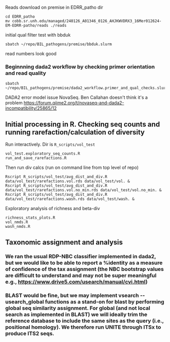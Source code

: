 
Reads download on premise in EDRR_patho dir
```
cd EDRR_patho
mv cobb.sr.unh.edu/managed/240126_A01346_0126_AHJKWVDRX3_16Mer012624-EM-EDRR-patho/reads ./reads
```
initial qual filter test with bbduk
```
sbatch ~/repo/BIL_pathogens/premise/bbduk.slurm
```
read numbers look good
### Beginnning dada2 workflow by checking primer orientation and read quality
```
sbatch ~/repo/BIL_pathogens/premise/dada2_workflow.primer_and_qual_checks.slurm
```

DADA2 error model issue NovaSeq. Ben Callahan doesn't think it's a problem
https://forum.qiime2.org/t/novaseq-and-dada2-incompatibility/25865/12

## Initial processing in R. Checking seq counts and running rarefaction/calculation of diversity
Run interactively. Dir is `R_scripts/vol_test`
```
vol_test.exploratory_seq_counts.R
run_and_save_rarefactions.R
```
Then run div calcs (run on command line from top level of repo)
```
Rscript R_scripts/vol_test/avg_dist_and_div.R data/vol_test/rarefactions.vol.rds data/vol_test/vol. &
Rscript R_scripts/vol_test/avg_dist_and_div.R data/vol_test/rarefactions.vol.no_min.rds data/vol_test/vol.no_min. &
Rscript R_scripts/vol_test/avg_dist_and_div.R data/vol_test/rarefactions.wash.rds data/vol_test/wash. &
```
Exploratory analysis of richness and beta-div
```
richness_stats_plots.R
vol_nmds.R
wash_nmds.R
```

## Taxonomic assignment and analysis
### We ran the usual RDP-NBC classifier implemented in dada2, but we would like to be able to report a %identity as a measure of confidence of the tax assignment (the NBC bootstrap values are difficult to understand and may not be super meaningful e.g., https://www.drive5.com/usearch/manual/cvi.html)
### BLAST would be fine, but we may implement vsearch --usearch_global functions as a stand-on for blast by performing global seq similarity assignment. For global (and not local search as implemented in BLAST) we will ideally trim the reference database to include the same sites as the query (i.e., positional homology). We therefore run UNITE through ITSx to produce ITS2 seqs.

